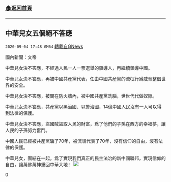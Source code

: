 ###  [:house:返回首頁](https://github.com/ourhimalayas/txt)
---

## 中華兒女五個絕不答應
`2020-09-04 17:48 GM64` [轉載自GNews](https://gnews.org/zh-hant/334287/)

國內新聞：文帝

中華兒女決不答應，不經過人民一人一票選舉的領導人，再繼續領導中國。

中華兒女決不答應，再被中國共産黨代表，任由中國共産黨的流氓行爲威脅整個世界的安全。

中華兒女決不答應，被關在防火牆內，被中國共産黨洗腦，世世代代做奴隸。

中華兒女決不答應，共産黨以黑治國、以警治國，14億中國人民沒有一人可以得到法律的保護。

中華兒女決不答應，盜國賊盜取人民的財富，爲了他們的子孫在西方的幸福夢，讓人民的子孫努力奮鬥。

中國人民已經被共産黨騙了70年，被流氓代表了70年，沒有信仰的自由，沒有法律的保護。

中華兒女，團結在一起，爲了實現我們真正的民主法治的新中國聯邦，實現信仰的自由，讓萬佛萬神重回中華大地！
![](https://s3.amazonaws.com/gnews-media-offload/wp-content/uploads/2020/09/04174723/Screenshot_2020-09-04-23-58-00-675_Discord.png)


0
